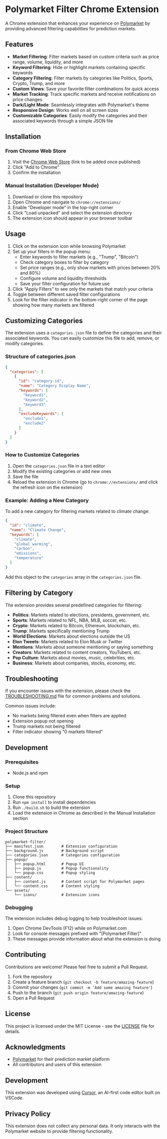 # Polymarket Filter Chrome Extension

A Chrome extension that enhances your experience on [Polymarket](https://polymarket.com) by providing advanced filtering capabilities for prediction markets.

## Features

- **Market Filtering**: Filter markets based on custom criteria such as price range, volume, liquidity, and more
- **Keyword Filtering**: Hide or highlight markets containing specific keywords
- **Category Filtering**: Filter markets by categories like Politics, Sports, Crypto, Trump, and more
- **Custom Views**: Save your favorite filter combinations for quick access
- **Market Tracking**: Track specific markets and receive notifications on price changes
- **Dark/Light Mode**: Seamlessly integrates with Polymarket's theme
- **Responsive Design**: Works well on all screen sizes
- **Customizable Categories**: Easily modify the categories and their associated keywords through a simple JSON file

## Installation

### From Chrome Web Store
1. Visit the [Chrome Web Store](https://chrome.google.com/webstore) (link to be added once published)
2. Click "Add to Chrome"
3. Confirm the installation

### Manual Installation (Developer Mode)
1. Download or clone this repository
2. Open Chrome and navigate to `chrome://extensions/`
3. Enable "Developer mode" in the top-right corner
4. Click "Load unpacked" and select the extension directory
5. The extension icon should appear in your browser toolbar

## Usage

1. Click on the extension icon while browsing Polymarket
2. Set up your filters in the popup menu:
   - Enter keywords to filter markets (e.g., "Trump", "Bitcoin")
   - Check category boxes to filter by category
   - Set price ranges (e.g., only show markets with prices between 20% and 80%)
   - Configure volume and liquidity thresholds
   - Save your filter configuration for future use
3. Click "Apply Filters" to see only the markets that match your criteria
4. Toggle between different saved filter configurations
5. Look for the filter indicator in the bottom-right corner of the page showing how many markets are filtered

## Customizing Categories

The extension uses a `categories.json` file to define the categories and their associated keywords. You can easily customize this file to add, remove, or modify categories.

### Structure of categories.json

```json
{
  "categories": [
    {
      "id": "category-id",
      "name": "Category Display Name",
      "keywords": [
        "keyword1",
        "keyword2",
        "keyword3"
      ],
      "excludeKeywords": [
        "exclude1",
        "exclude2"
      ]
    }
  ]
}
```

### How to Customize Categories

1. Open the `categories.json` file in a text editor
2. Modify the existing categories or add new ones
3. Save the file
4. Reload the extension in Chrome (go to `chrome://extensions/` and click the refresh icon on the extension)

### Example: Adding a New Category

To add a new category for filtering markets related to climate change:

```json
{
  "id": "climate",
  "name": "Climate Change",
  "keywords": [
    "climate",
    "global warming",
    "carbon",
    "emissions",
    "temperature"
  ]
}
```

Add this object to the `categories` array in the `categories.json` file.

## Filtering by Category

The extension provides several predefined categories for filtering:

- **Politics**: Markets related to elections, presidents, government, etc.
- **Sports**: Markets related to NFL, NBA, MLB, soccer, etc.
- **Crypto**: Markets related to Bitcoin, Ethereum, blockchain, etc.
- **Trump**: Markets specifically mentioning Trump
- **World Elections**: Markets about elections outside the US
- **Elon Tweets**: Markets related to Elon Musk or Twitter
- **Mentions**: Markets about someone mentioning or saying something
- **Creators**: Markets related to content creators, YouTubers, etc.
- **Pop Culture**: Markets about movies, music, celebrities, etc.
- **Business**: Markets about companies, stocks, economy, etc.

## Troubleshooting

If you encounter issues with the extension, please check the [TROUBLESHOOTING.md](TROUBLESHOOTING.md) file for common problems and solutions.

Common issues include:
- No markets being filtered even when filters are applied
- Extension popup not opening
- Trump markets not being filtered
- Filter indicator showing "0 markets filtered"

## Development

### Prerequisites
- Node.js and npm

### Setup
1. Clone this repository
2. Run `npm install` to install dependencies
3. Run `./build.sh` to build the extension
4. Load the extension in Chrome as described in the Manual Installation section

### Project Structure
```
polymarket-filter/
├── manifest.json        # Extension configuration
├── background.js        # Background script
├── categories.json      # Categories configuration
├── popup/
│   ├── popup.html       # Popup UI
│   ├── popup.js         # Popup functionality
│   └── popup.css        # Popup styling
├── content/
│   ├── content.js       # Content script for Polymarket pages
│   └── content.css      # Content styling
└── assets/
    └── icons/           # Extension icons
```

### Debugging

The extension includes debug logging to help troubleshoot issues:

1. Open Chrome DevTools (F12) while on Polymarket.com
2. Look for console messages prefixed with "[Polymarket Filter]"
3. These messages provide information about what the extension is doing

## Contributing

Contributions are welcome! Please feel free to submit a Pull Request.

1. Fork the repository
2. Create a feature branch (`git checkout -b feature/amazing-feature`)
3. Commit your changes (`git commit -m 'Add some amazing feature'`)
4. Push to the branch (`git push origin feature/amazing-feature`)
5. Open a Pull Request

## License

This project is licensed under the MIT License - see the [LICENSE](LICENSE) file for details.

## Acknowledgments

- [Polymarket](https://polymarket.com) for their prediction market platform
- All contributors and users of this extension

## Development

This extension was developed using [Cursor](https://cursor.sh/), an AI-first code editor built on VSCode.

## Privacy Policy

This extension does not collect any personal data. It only interacts with the Polymarket website to provide filtering functionality.

